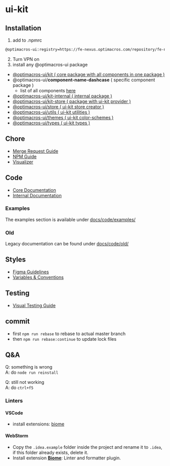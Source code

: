 # ui-kit

## Installation
1. add to .npmrc
``` bash
@optimacros-ui:registry=https://fe-nexus.optimacros.com/repository/fe-npm
```
2. Turn VPN on
3. install any @optimacros-ui package
- [@optimacros-ui/kit ( core package with all components in one package )](./packages/core/README.md)
- @optimacros-ui/**component-name-dashcase** ( specific component package )
    - list of all components [here](./packages/core/src/components)
- [@optimacros-ui/kit-internal ( internal package )](./packages/internal/README.md)
- [@optimacros-ui/kit-store ( package with ui-kit provider )](./packages/core/src/store/README.md)
- [@optimacros-ui/store ( ui-kit store creator )](./packages/store/README.md)
- [@optimacros-ui/utils ( ui-kit utilities )](./packages/utils/README.md)
- [@optimacros-ui/themes ( ui-kit color-schemes )](./packages/themes/README.md)
- [@optimacros-ui/types ( ui-kit types )](./packages/types/README.md)

## Chore
- [Merge Request Guide](./docs/chore/merge-request.md)
- [NPM Guide](./docs/chore/npm.md)
- [Visualizer](./docs/chore/visualizer.md)

## Code
- [Core Documentation](./docs/code/core.md)
- [Internal Documentation](./docs/code/internal.md)

### Examples
The examples section is available under [docs/code/examples/](./docs/code/examples/)

### Old
Legacy documentation can be found under [docs/code/old/](./docs/code/old/)

## Styles
- [Figma Guidelines](./docs/styles/figma.md)
- [Variables & Conventions](./docs/styles/variables-conventions.md)

## Testing
- [Visual Testing Guide](./docs/testing/visual-testing.md)

## commit

- first `npm run rebase` to rebase to actual master branch
- then `npm run rebase:continue` to update lock files

## Q&A

Q: something is wrong  
A: do `node run reinstall`

Q: still not working  
A: do `ctrl+f5`

### Linters

#### VSCode

- install extensions: [biome](https://marketplace.visualstudio.com/items?itemName=biomejs.biome)

#### WebStorm

- Copy the `.idea.example` folder inside the project and rename it to `.idea`, if this folder already exists, delete it.
- Install extension **[Biome](https://plugins.jetbrains.com/plugin/22761-biome)**: Linter and formatter plugin.